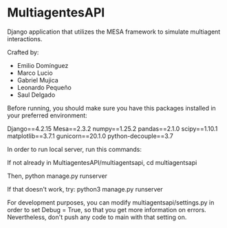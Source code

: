 # MultiagentesAPI

Django application that utilizes the MESA framework to simulate multiagent interactions.

Crafted by:

- Emilio Domínguez
- Marco Lucio
- Gabriel Mujica
- Leonardo Pequeño
- Saul Delgado

Before running, you should make sure you have this packages installed in your preferred environment:

Django==4.2.15
Mesa==2.3.2
numpy==1.25.2
pandas==2.1.0
scipy==1.10.1
matplotlib==3.7.1
gunicorn==20.1.0
python-decouple==3.7

In order to run local server, run this commands:

If not already in MultiagentesAPI/multiagentsapi,
cd multiagentsapi

Then,
python manage.py runserver

If that doesn't work, try:
python3 manage.py runserver


For development purposes, you can modify multiagentsapi/settings.py in order to set Debug = True, so that you get more information on errors. Nevertheless, don't push any code to main with that setting on.

